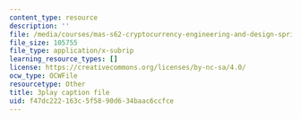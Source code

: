 ```yaml
---
content_type: resource
description: ''
file: /media/courses/mas-s62-cryptocurrency-engineering-and-design-spring-2018/f47dc222163c5f5890d634baac6ccfce_74_BKWR3n0k.srt
file_size: 105755
file_type: application/x-subrip
learning_resource_types: []
license: https://creativecommons.org/licenses/by-nc-sa/4.0/
ocw_type: OCWFile
resourcetype: Other
title: 3play caption file
uid: f47dc222-163c-5f58-90d6-34baac6ccfce
---
```

